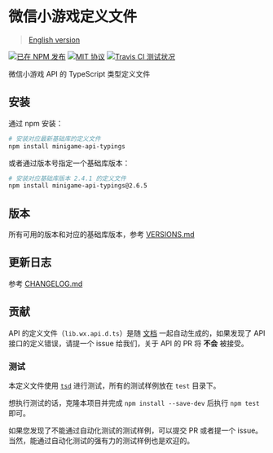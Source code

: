 # 微信小游戏定义文件

> [English version](./README-en.md)

[![已在 NPM 发布](https://img.shields.io/npm/v/minigame-api-typings.svg?style=flat)](https://www.npmjs.com/package/minigame-api-typings)
[![MIT 协议](https://img.shields.io/github/license/wechat-miniprogram/minigame-api-typings.svg)](https://github.com/wechat-miniprogram/minigame-api-typings)
[![Travis CI 测试状况](https://travis-ci.org/wechat-miniprogram/minigame-api-typings.svg?branch=master)](https://travis-ci.org/wechat-miniprogram/minigame-api-typings)

微信小游戏 API 的 TypeScript 类型定义文件

## 安装

通过 npm 安装：
```bash
# 安装对应最新基础库的定义文件
npm install minigame-api-typings
```

或者通过版本号指定一个基础库版本：
```bash
# 安装对应基础库版本 2.4.1 的定义文件
npm install minigame-api-typings@2.6.5
```

## 版本

所有可用的版本和对应的基础库版本，参考 [VERSIONS.md](https://github.com/wechat-miniprogram/minigame-api-typings/blob/master/VERSIONS.md)

## 更新日志

参考 [CHANGELOG.md](https://github.com/wechat-miniprogram/mingame-api-typings/blob/master/CHANGELOG.md)

## 贡献

API 的定义文件（`lib.wx.api.d.ts`）是随 [文档](https://developers.weixin.qq.com/minigame/dev/api/) 一起自动生成的，如果发现了 API 接口的定义错误，请提一个 issue 给我们，关于 API 的 PR 将 __不会__ 被接受。

### 测试

本定义文件使用 [`tsd`](https://github.com/SamVerschueren/tsd) 进行测试，所有的测试样例放在 `test` 目录下。

想执行测试的话，克隆本项目并完成 `npm install --save-dev` 后执行 `npm test` 即可。

如果您发现了不能通过自动化测试的测试样例，可以提交 PR 或者提一个 issue。当然，能通过自动化测试的强有力的测试样例也是欢迎的。
